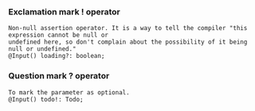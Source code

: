 ### Exclamation mark ! operator
    Non-null assertion operator. It is a way to tell the compiler "this expression cannot be null or 
    undefined here, so don't complain about the possibility of it being null or undefined."
    @Input() loading?: boolean;
          
### Question mark ? operator
    To mark the parameter as optional.
    @Input() todo!: Todo;
    
